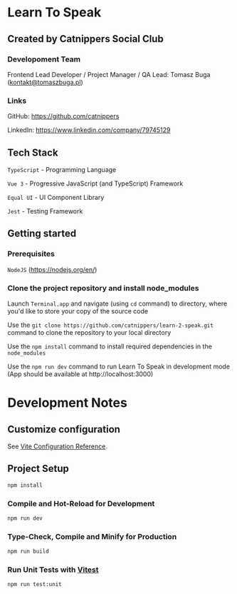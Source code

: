 # Learn To Speak

## Created by Catnippers Social Club

### Developoment Team

Frontend Lead Developer / Project Manager / QA Lead: Tomasz Buga (kontakt@tomaszbuga.pl)

### Links

GitHub: https://github.com/catnippers

LinkedIn: https://www.linkedin.com/company/79745129

## Tech Stack

`TypeScript` - Programming Language

`Vue 3` - Progressive JavaScript (and TypeScript) Framework

`Equal UI` - UI Component Library

`Jest` - Testing Framework

## Getting started
### Prerequisites

`NodeJS` (https://nodejs.org/en/)

### Clone the project repository and install node_modules
Launch `Terminal.app` and navigate (using `cd` command) to directory, where you'd like to store your copy of the source code

Use the `git clone https://github.com/catnippers/learn-2-speak.git` command to clone the repository to your local directory

Use the `npm install` command to install required dependencies in the `node_modules`

Use the `npm run dev` command to run Learn To Speak in development mode (App should be available at http://localhost:3000)

# Development Notes

## Customize configuration

See [Vite Configuration Reference](https://vitejs.dev/config/).

## Project Setup

```sh
npm install
```

### Compile and Hot-Reload for Development

```sh
npm run dev
```

### Type-Check, Compile and Minify for Production

```sh
npm run build
```

### Run Unit Tests with [Vitest](https://vitest.dev/)

```sh
npm run test:unit
```
